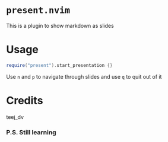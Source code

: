 # `present.nvim`

This is a plugin to show markdown as slides

# Usage 

```lua 
require("present").start_presentation {}
```
Use `n` and `p` to navigate through slides
and use `q` to quit out of it 

# Credits

teej_dv

### P.S. Still learning
